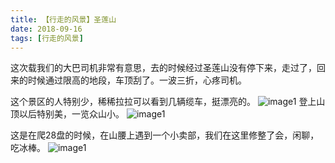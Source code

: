 ```yaml
---
title: 【行走的风景】圣莲山
date: 2018-09-16
tags: [行走的风景]
---
```

这次载我们的大巴司机非常有意思，去的时候经过圣莲山没有停下来，走过了，回来的时候通过限高的地段，车顶刮了。一波三折，心疼司机。

这个景区的人特别少，稀稀拉拉可以看到几辆缆车，挺漂亮的。
![image1](/p1.jpg)
登上山顶以后特别美，一览众山小。
![image1](/p2.jpg)

这是在爬28盘的时候，在山腰上遇到一个小卖部，我们在这里修整了会，闲聊，吃冰棒。
![image1](/p3.jpg)